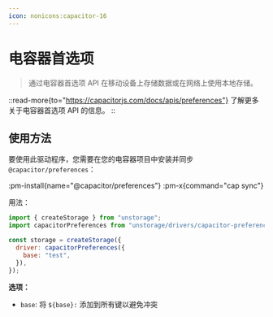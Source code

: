 ```yaml
---
icon: nonicons:capacitor-16
---
```


# 电容器首选项

> 通过电容器首选项 API 在移动设备上存储数据或在网络上使用本地存储。

::read-more{to="https://capacitorjs.com/docs/apis/preferences"}
了解更多关于电容器首选项 API 的信息。
::

## 使用方法

要使用此驱动程序，您需要在您的电容器项目中安装并同步 `@capacitor/preferences`：

:pm-install{name="@capacitor/preferences"}
:pm-x{command="cap sync"}

用法：

```js
import { createStorage } from "unstorage";
import capacitorPreferences from "unstorage/drivers/capacitor-preferences";

const storage = createStorage({
  driver: capacitorPreferences({
    base: "test",
  }),
});
```

**选项：**

- `base`: 将 `${base}:` 添加到所有键以避免冲突